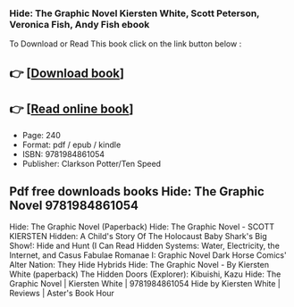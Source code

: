 ### Hide: The Graphic Novel Kiersten White, Scott Peterson, Veronica Fish, Andy Fish ebook

To Download or Read This book click on the link button below :

## 👉  [**[Download book](http://ebooksharez.info/download.php?group=book&from=github.com&id=681885&lnk=1081 "Download book")**]

## 👉  [**[Read online book](http://ebooksharez.info/download.php?group=book&from=github.com&id=681885&lnk=1081 "Read online book")**]


* Page: 240
* Format: pdf / epub / kindle
* ISBN: 9781984861054
* Publisher: Clarkson Potter/Ten Speed



## Pdf free downloads books Hide: The Graphic Novel  9781984861054



 Hide: The Graphic Novel (Paperback) 
 Hide: The Graphic Novel - SCOTT KIERSTEN 
 Hidden: A Child&#039;s Story Of The Holocaust 
 Baby Shark&#039;s Big Show!: Hide and Hunt (I Can Read 
 Hidden Systems: Water, Electricity, the Internet, and 
 Casus Fabulae Romanae I: Graphic Novel 
 Dark Horse Comics&#039; Alter Nation: They Hide Hybrids 
 Hide: The Graphic Novel - By Kiersten White (paperback) 
 The Hidden Doors (Explorer): Kibuishi, Kazu 
 Hide: The Graphic Novel | Kiersten White | 9781984861054 
 Hide by Kiersten White | Reviews | Aster&#039;s Book Hour 





